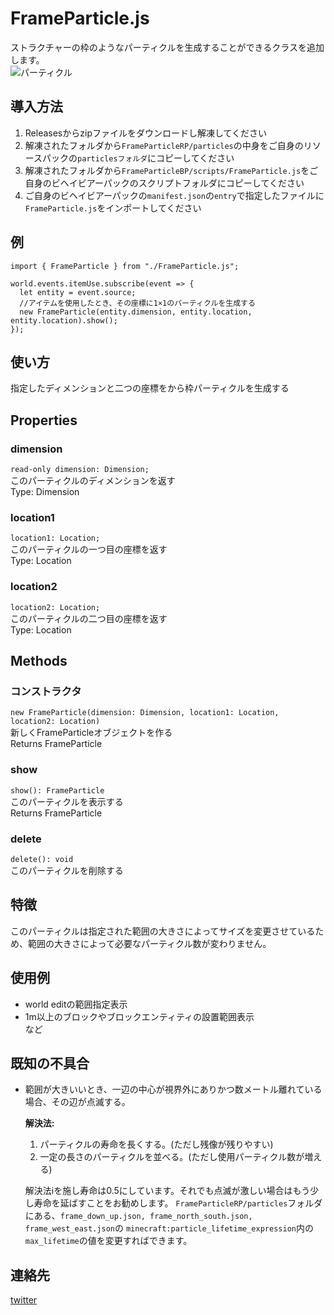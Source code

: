 # FrameParticle.js
 ストラクチャーの枠のようなパーティクルを生成することができるクラスを追加します。  
 ![パーティクル](https://i.imgur.com/qFfWQiF.png, "パーティクル")  

## 導入方法  
  1. Releasesからzipファイルをダウンロードし解凍してください  
  2. 解凍されたフォルダから`FrameParticleRP/particles`の中身をご自身のリソースパックの`particlesフォルダ`にコピーしてください  
  3. 解凍されたフォルダから`FrameParticleBP/scripts/FrameParticle.js`をご自身のビヘイビアーパックのスクリプトフォルダにコピーしてください  
  4. ご自身のビヘイビアーパックの`manifest.json`の`entry`で指定したファイルに`FrameParticle.js`をインポートしてください  

## 例  
```
import { FrameParticle } from "./FrameParticle.js";

world.events.itemUse.subscribe(event => {
  let entity = event.source;
  //アイテムを使用したとき、その座標に1×1のパーティクルを生成する
  new FrameParticle(entity.dimension, entity.location, entity.location).show();
});
```

## 使い方
指定したディメンションと二つの座標をから枠パーティクルを生成する  

## Properties
### dimension  
```read-only dimension: Dimension;```  
このパーティクルのディメンションを返す  
Type: Dimension  

### location1  
```location1: Location;```  
このパーティクルの一つ目の座標を返す  
Type: Location  

### location2  
```location2: Location;```  
このパーティクルの二つ目の座標を返す  
Type: Location  

## Methods
### コンストラクタ  
```new FrameParticle(dimension: Dimension, location1: Location, location2: Location)```  
新しくFrameParticleオブジェクトを作る  
Returns FrameParticle  

### show
```show(): FrameParticle```  
このパーティクルを表示する  
Returns FrameParticle  

### delete
```delete(): void```  
このパーティクルを削除する  

## 特徴  
このパーティクルは指定された範囲の大きさによってサイズを変更させているため、範囲の大きさによって必要なパーティクル数が変わりません。  

## 使用例  
- world editの範囲指定表示  
- 1m以上のブロックやブロックエンティティの設置範囲表示  
など  

## 既知の不具合 
- 範囲が大きいいとき、一辺の中心が視界外にありかつ数メートル離れている場合、その辺が点滅する。  
  
  **解決法:**
    1. パーティクルの寿命を長くする。(ただし残像が残りやすい) 
    2. 一定の長さのパーティクルを並べる。(ただし使用パーティクル数が増える)  
  
  解決法iを施し寿命は0.5にしています。それでも点滅が激しい場合はもう少し寿命を延ばすことをお勧めします。
  `FrameParticleRP/particles`フォルダにある、`frame_down_up.json, frame_north_south.json, frame_west_east.json`の
  `minecraft:particle_lifetime_expression`内の`max_lifetime`の値を変更すればできます。  

## 連絡先  
 [twitter](https://twitter.com/momonstera)